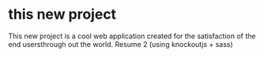 # this new project
This new project is a cool web application created for the satisfaction of the end usersthrough out the world.
Resume 2 (using knockoutjs + sass)